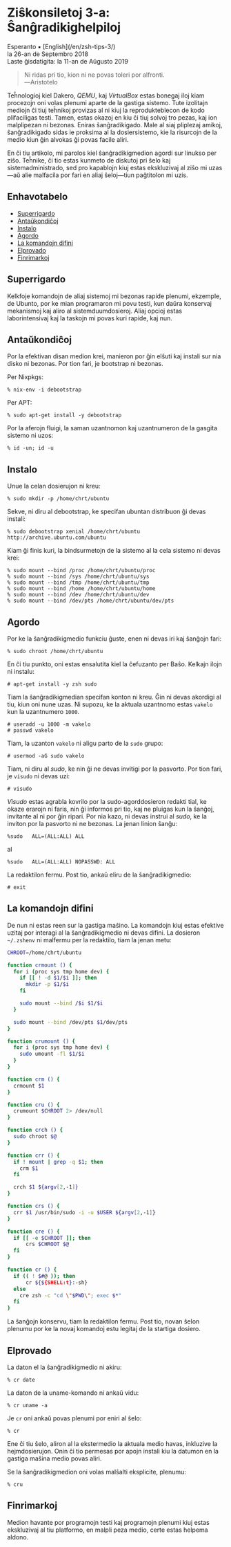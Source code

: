 Ziŝkonsiletoj 3-a: Ŝanĝradikighelpiloj
======================================

<div class="center">Esperanto ▪ [English](/en/zsh-tips-3/)</div>
<div class="center">la 26-an de Septembro 2018</div>
<div class="center">Laste ĝisdatigita: la 11-an de Aŭgusto 2019</div>

>Ni ridas pri tio, kion ni ne povas toleri por alfronti.<br>
>―Aristotelo

Teĥnologioj kiel Dakero, *QEMU*, kaj *VirtualBox* estas bonegaj iloj kiam procezojn oni volas plenumi
aparte de la gastiga sistemo. Tute izolitajn mediojn ĉi tiuj teĥnikoj provizas al ni kiuj la
reprodukteblecon de kodo plifaciligas testi. Tamen, estas okazoj en kiu ĉi tiuj solvoj tro pezas,
kaj ion malplipezan ni bezonas. Eniras ŝanĝradikigado. Male al siaj pliplezaj amikoj, ŝanĝradikigado
sidas ie proksima al la dosiersistemo, kie la risurcojn de la medio kiun ĝin alvokas ĝi povas facile
aliri.

En ĉi tiu artikolo, mi parolos kiel ŝanĝradikigmedion agordi sur linukso per ziŝo. Teĥnike, ĉi tio
estas kunmeto de diskutoj pri ŝelo kaj sistemadministrado, sed pro kapablojn kiuj estas ekskluzivaj
al ziŝo mi uzas—aŭ alie malfacila por fari en aliaj ŝeloj—tiun paĝtitolon mi uzis.


<a name="et"></a>Enhavotabelo
-----------------------------

- [Superrigardo](#superrigardo)
- [Antaŭkondiĉoj](#antauxkondicxoj)
- [Instalo](#instalo)
- [Agordo](#agordo)
- [La komandojn difini](#komandoj)
- [Elprovado](#elprovado)
- [Finrimarkoj](#finrimarkoj)


<a name="superrigardo"></a>Superrigardo
---------------------------------------

Kelkfoje komandojn de aliaj sistemoj mi bezonas rapide plenumi, ekzemple, de Ubunto, por ke mian
programaron mi povu testi, kun daŭra konservaj mekanismoj kaj aliro al sistemduumdosieroj. Aliaj
opcioj estas laborintensivaj kaj la taskojn mi povas kuri rapide, kaj nun.


<a name="antauxkondicxoj"></a>Antaŭkondiĉoj
-------------------------------------------

Por la efektivan disan medion krei, manieron por ĝin elŝuti kaj instali sur nia disko ni
bezonas. Por tion fari, je bootstrap ni bezonas.

Per Nixpkgs:

    % nix-env -i debootstrap

Per APT:

    % sudo apt-get install -y debootstrap

Por la aferojn fluigi, la saman uzantnomon kaj uzantnumeron de la gasgita sistemo ni uzos:

    % id -un; id -u


<a name="instalo"></a>Instalo
-----------------------------

Unue la celan dosierujon ni kreu:

    % sudo mkdir -p /home/chrt/ubuntu

Sekve, ni diru al debootstrap, ke specifan ubuntan distribuon ĝi devas instali:

    % sudo debootstrap xenial /home/chrt/ubuntu http://archive.ubuntu.com/ubuntu

Kiam ĝi finis kuri, la bindsurmetojn de la sistemo al la cela sistemo ni devas krei:

    % sudo mount --bind /proc /home/chrt/ubuntu/proc
    % sudo mount --bind /sys /home/chrt/ubuntu/sys
    % sudo mount --bind /tmp /home/chrt/ubuntu/tmp
    % sudo mount --bind /home /home/chrt/ubuntu/home
    % sudo mount --bind /dev /home/chrt/ubuntu/dev
    % sudo mount --bind /dev/pts /home/chrt/ubuntu/dev/pts


<a name="agordo"></a>Agordo
---------------------------

Por ke la ŝanĝradikigmedio funkciu ĝuste, enen ni devas iri kaj ŝanĝojn fari:

    % sudo chroot /home/chrt/ubuntu

En ĉi tiu punkto, oni estas ensalutita kiel la ĉefuzanto per Baŝo. Kelkajn ilojn ni instalu:

    # apt-get install -y zsh sudo

Tiam la ŝanĝradikigmedian specifan konton ni kreu. Ĝin ni devas akordigi al tiu, kiun oni nune
uzas. Ni supozu, ke la aktuala uzantnomo estas `vakelo` kun la uzantnumero `1000`.

    # useradd -u 1000 -m vakelo
    # passwd vakelo

Tiam, la uzanton `vakelo` ni aligu parto de la `sudo` grupo:

    # usermod -aG sudo vakelo

Tiam, ni diru al *sudo*, ke nin ĝi ne devas invitigi por la pasvorto. Por tion fari, je `visudo` ni
devas uzi:

    # visudo

*Visudo* estas agrabla kovrilo por la sudo-agorddosieron redakti tial, ke okaze erarojn ni faris,
nin ĝi informos pri tio, kaj ne pluigas kun la ŝanĝoj, invitante al ni por ĝin ripari.  Por nia
kazo, ni devas instrui al *sudo*, ke la inviton por la pasvorto ni ne bezonas. La jenan linion
ŝanĝu:

    %sudo   ALL=(ALL:ALL) ALL

al

    %sudo   ALL=(ALL:ALL) NOPASSWD: ALL

La redaktilon fermu. Post tio, ankaŭ eliru de la ŝanĝradikigmedio:

    # exit


<a name="komandoj"></a>La komandojn difini
------------------------------------------

De nun ni estas reen sur la gastiga maŝino. La komandojn kiuj estas efektive uzitaj por interagi al
la ŝanĝradikigmedio ni devas difini. La dosieron `~/.zshenv` ni malfermu per la redaktilo, tiam la
jenan metu:

```bash
CHROOT=/home/chrt/ubuntu

function crmount () {
  for i (proc sys tmp home dev) {
    if [[ ! -d $1/$i ]]; then
      mkdir -p $1/$i
    fi

    sudo mount --bind /$i $1/$i
  }

  sudo mount --bind /dev/pts $1/dev/pts
}

function crumount () {
  for i (proc sys tmp home dev) {
    sudo umount -fl $1/$i
  }
}

function crm () {
  crmount $1
}

function cru () {
  crumount $CHROOT 2> /dev/null
}

function crch () {
  sudo chroot $@
}

function crr () {
  if ! mount | grep -q $1; then
    crm $1
  fi

  crch $1 ${argv[2,-1]}
}

function crs () {
  crr $1 /usr/bin/sudo -i -u $USER ${argv[2,-1]}
}

function cre () {
  if [[ -e $CHROOT ]]; then
      crs $CHROOT $@
  fi
}

function cr () {
  if (( ! $#@ )); then
      cr ${${SHELL:t}:-sh}
  else
    cre zsh -c "cd \"$PWD\"; exec $*"
  fi
}
```

La ŝanĝojn konservu, tiam la redaktilon fermu. Post tio, novan ŝelon plenumu por ke la novaj komandoj
estu legitaj de la startiga dosiero.


<a name="elprovado"></a>Elprovado
---------------------------------

La daton el la ŝanĝradikigmedio ni akiru:

    % cr date

La daton de la uname-komando ni ankaŭ vidu:

    % cr uname -a

Je `cr` oni ankaŭ povas plenumi por eniri al ŝelo:

    % cr

Ene ĉi tiu ŝelo, aliron al la ekstermedio la aktuala medio havas, inkluzive la hejmdosierujon. Onin
ĉi tio permesas por apojn instali kiu la datumon en la gastiga maŝina medio povas aliri.

Se la ŝanĝradikigmedion oni volas malŝalti eksplicite, plenumu:

    % cru


<a name="finrimarkoj"></a>Finrimarkoj
-------------------------------------

Medion havante por programojn testi kaj programojn plenumi kiuj estas ekskluzivaj al tiu platformo,
en malpli peza medio, certe estas helpema aldono.
